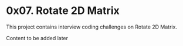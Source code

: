 # 0x07. Rotate 2D Matrix

This project contains interview coding challenges on Rotate 2D Matrix.

Content to be added later
